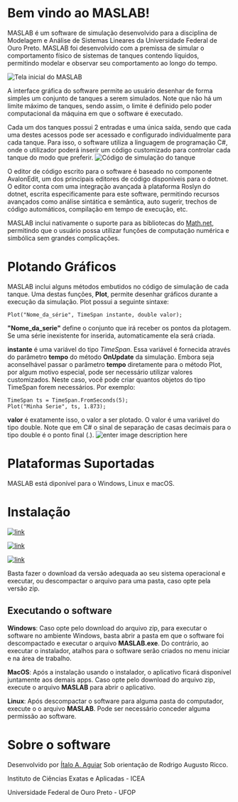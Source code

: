 # Bem vindo ao MASLAB!

MASLAB é um software de simulação desenvolvido para a disciplina de Modelagem e Análise de Sistemas Lineares da Universidade Federal de Ouro Preto. MASLAB foi desenvolvido com a premissa de simular o comportamento físico de sistemas de tanques contendo líquidos, permitindo modelar e observar seu comportamento ao longo do tempo.

![Tela inicial do MASLAB](https://1.bp.blogspot.com/-7o_Xp4GqpBE/XlZq090ImZI/AAAAAAAAChs/A9Js2rSCUxMISmHCUtbDQx0W7SjpY9JVgCLcBGAsYHQ/s1600/maslab.png)

A interface gráfica do software permite ao usuário desenhar de forma simples um conjunto de tanques a serem simulados. Note que não há um limite máximo de tanques, sendo assim, o limite é definido pelo poder computacional da máquina em que o software é executado.

Cada um dos tanques possui 2 entradas e uma única saída, sendo que cada uma destes acessos pode ser acessado e configurado individualmente para cada tanque. Para isso, o software utiliza a linguagem de programação C#, onde o utilizador poderá inserir um código customizado para controlar cada tanque do modo que preferir.
![Código de simulação do tanque](https://1.bp.blogspot.com/-I0tJrn3Nz74/XlZtT7CJWaI/AAAAAAAACh4/yuDJ0gJPNdEbxl6NYqwL6SAotJxzw8sFACLcBGAsYHQ/s1600/maslab2.png)

O editor de código escrito para o software é baseado no componente AvalonEdit, um dos principais editores de código disponíveis para o dotnet. O editor conta com uma integração avançada à plataforma Roslyn do dotnet, escrita especificamente para este software, permitindo recursos avançados como análise sintática e semântica, auto sugerir, trechos de código automáticos, compilação em tempo de execução, etc.

MASLAB inclui nativamente o suporte para as bibliotecas do [Math.net](https://www.mathdotnet.com/), permitindo que o usuário possa utilizar funções de computação numérica e simbólica sem grandes complicações.

# Plotando Gráficos
MASLAB inclui alguns métodos embutidos no código de simulação de cada tanque. Uma destas funções, **Plot**, permite desenhar gráficos durante a execução da simulação. Plot possui a seguinte sintaxe:

    Plot("Nome_da_série", TimeSpan instante, double valor);
  
**"Nome_da_serie"** define o conjunto que irá receber os pontos da plotagem. Se uma série inexistente for inserida, automaticamente ela será criada.

**instante** é uma variável do tipo *TimeSpan*. Essa variável é fornecida através do parâmetro **tempo** do método **OnUpdate** da simulação. Embora seja aconselhável passar o parâmetro **tempo** diretamente para o método Plot, por algum motivo especial, pode ser necessário utilizar valores customizados. Neste caso, você pode criar quantos objetos do tipo TimeSpan forem necessários. Por exemplo:

    TimeSpan ts = TimeSpan.FromSeconds(5);
    Plot("Minha Serie", ts, 1.873);


**valor** é exatamente isso, o valor a ser plotado. O valor é uma variável do tipo double. Note que em C# o sinal de separação de casas decimais para o tipo double é o ponto final (.).
![enter image description here](https://1.bp.blogspot.com/-bPVanQT06jY/XlZ5I0ldAHI/AAAAAAAACiE/rTkQwa4CsUk-NO6E2gIe86QiGn60QIlAgCLcBGAsYHQ/s1600/maslab3.png)

# Plataformas Suportadas

MASLAB está diponível para o Windows, Linux e macOS.

# Instalação
[![link](https://img.shields.io/github/downloads/italoaguiar/MASLAB/0.0.0.5/total?color=%235b8dde&label=Pacote%20zip%20Windows%200.0.0.4&style=for-the-badge)](https://github.com/italoaguiar/MASLAB/releases/download/0.0.0.5/MASLAB.win-x64.zip)

[![link](https://img.shields.io/github/downloads/italoaguiar/MASLAB/0.0.0.5/total?color=%237ad128&label=Pacote%20zip%20macOS%200.0.0.4&style=for-the-badge)](https://github.com/italoaguiar/MASLAB/releases/download/0.0.0.5/MASLAB.osx-x64.zip)

[![link](https://img.shields.io/github/downloads/italoaguiar/MASLAB/0.0.0.5/total?label=Pacote%20.deb%20Linux%200.0.0.4&style=for-the-badge)](https://github.com/italoaguiar/MASLAB/releases/download/0.0.0.5/MASLAB.linux-x64.deb) 

Basta fazer o download da versão adequada ao seu sistema operacional e executar, ou descompactar o arquivo para uma pasta, caso opte pela versão zip.

## Executando o software

**Windows**:  Caso opte pelo download do arquivo zip, para executar o software no ambiente Windows, basta abrir a pasta em que o software foi descompactado e executar o arquivo **MASLAB.exe**. Do contrário, ao executar o instalador, atalhos para o software serão criados no menu iniciar e na área de trabalho.

**MacOS**: Após a instalação usando o instalador, o aplicativo ficará disponível juntamente aos demais apps. Caso opte pelo download do arquivo zip, execute o arquivo **MASLAB** para abrir o aplicativo.

**Linux**: Após descompactar o software para alguma pasta do computador, execute o o arquivo **MASLAB**. Pode ser necessário conceder alguma permissão ao software.


# Sobre o software
Desenvolvido por [Ítalo A. Aguiar](https://github.com/italoaguiar/)
Sob orientação de Rodrigo Augusto Ricco.

Instituto de Ciências Exatas e Aplicadas - ICEA

Universidade Federal de Ouro Preto - UFOP
